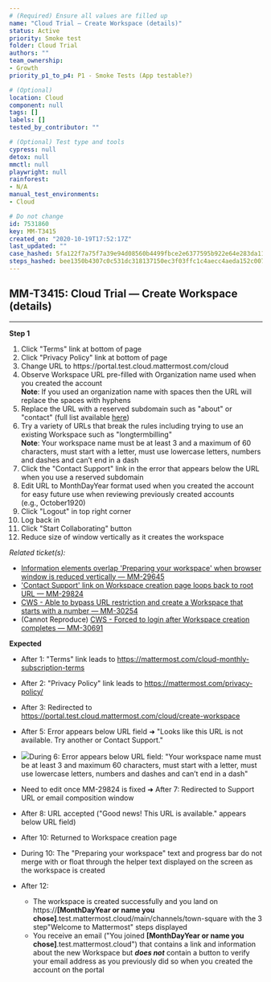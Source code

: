 ```yaml
---
# (Required) Ensure all values are filled up
name: "Cloud Trial — Create Workspace (details)"
status: Active
priority: Smoke test
folder: Cloud Trial
authors: ""
team_ownership:
- Growth
priority_p1_to_p4: P1 - Smoke Tests (App testable?)

# (Optional)
location: Cloud
component: null
tags: []
labels: []
tested_by_contributor: ""

# (Optional) Test type and tools
cypress: null
detox: null
mmctl: null
playwright: null
rainforest:
- N/A
manual_test_environments:
- Cloud

# Do not change
id: 7531860
key: MM-T3415
created_on: "2020-10-19T17:52:17Z"
last_updated: ""
case_hashed: 5fa122f7a75f7a39e94d08560b4499fbce2e6377595b922e64e283da11705e1c1a41b716acb6429b31d496639e67bd06
steps_hashed: bee1350b4307c0c531dc318137150ec3f03ffc1c4aecc4aeda152c007d4ebb90f32d88d208998be2cbf7f040a9af7231
---
```


<!-- (Auto-generated) Based on frontmatter's "key" and "name" -->

## MM-T3415: Cloud Trial — Create Workspace (details)

---

**Step 1**

1. Click "Terms" link at bottom of page
2. Click "Privacy Policy" link at bottom of page
3. Change URL to https\://portal.test.cloud.mattermost.com/cloud
4. Observe Workspace URL pre-filled with Organization name used when you created the account\
   **Note**: If you used an organization name with spaces then the URL will replace the spaces with hyphens
5. Replace the URL with a reserved subdomain such as "about" or "contact" (full list available [here](https://docs.google.com/spreadsheets/d/1YRPQL5SDdarBrfiaPsghXt8f6poAQINTtECRDIu4s2Q/edit#gid=1661056402&range=A2))
6. Try a variety of URLs that break the rules including trying to use an existing Workspace such as "longtermbilling"\
   **Note**: Your workspace name must be at least 3 and a maximum of 60 characters, must start with a letter, must use lowercase letters, numbers and dashes and can’t end in a dash
7. Click the "Contact Support" link in the error that appears below the URL when you use a reserved subdomain
8. Edit URL to MonthDayYear format used when you created the account for easy future use when reviewing previously created accounts\
   (e.g., October1920)
9. Click "Logout" in top right corner
10. Log back in
11. Click "Start Collaborating" button
12. Reduce size of window vertically as it creates the workspace

_Related ticket(s):_

- [Information elements overlap 'Preparing your workspace' when browser window is reduced vertically — MM-29645](https://mattermost.atlassian.net/browse/MM-29645)
- ['Contact Support' link on Workspace creation page loops back to root URL — MM-29824](https://mattermost.atlassian.net/browse/MM-29824)
- [CWS - Able to bypass URL restriction and create a Workspace that starts with a number — MM-30254](https://mattermost.atlassian.net/browse/MM-30254)
- (Cannot Reproduce) [CWS - Forced to login after Workspace creation completes — MM-30691](https://mattermost.atlassian.net/browse/MM-30691)

**Expected**

- After 1: "Terms" link leads to <https://mattermost.com/cloud-monthly-subscription-terms>

- After 2: "Privacy Policy" link leads to <https://mattermost.com/privacy-policy/>

- After 3: Redirected to <https://portal.test.cloud.mattermost.com/cloud/create-workspace>

- After 5: Error appears below URL field ➜ "Looks like this URL is not available. Try another or Contact Support."

- ![](https://cloudfront.tm4j.smartbear.com/tenant/ad722c15-e2a6-3788-82f3-92f99221f446/project/10302/embedded-f3277290f945470c4add5d21ef3dc7ca7b74388fc7152bfb6b99ae58c66a95a8-1603131323596-contact+support+link.png)During 6: Error appears below URL field: "Your workspace name must be at least 3 and maximum 60 characters, must start with a letter, must use lowercase letters, numbers and dashes and can’t end in a dash"

- Need to edit once MM-29824 is fixed ➜ After 7: Redirected to Support URL or email composition window

- After 8: URL accepted ("Good news! This URL is available." appears below URL field)

- After 10: Returned to Workspace creation page

- During 10: The "Preparing your workspace" text and progress bar do not merge with or float through the helper text displayed on the screen as the workspace is created

- After 12:

  - The workspace is created successfully and you land on https\://**\[MonthDayYear or name you chose]**.test.mattermost.cloud/main/channels/town-square with the 3 step"Welcome to Mattermost" steps displayed
  - You receive an email ("You joined **\[MonthDayYear or name you chose]**.test.mattermost.cloud") that contains a link and information about the new Workspace but _**does not**_ contain a button to verify your email address as you previously did so when you created the account on the portal
